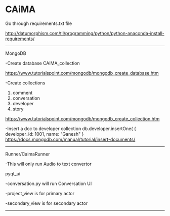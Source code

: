 # CAiMA
Go through requirements.txt file

http://datumorphism.com/til/programming/python/python-anaconda-install-requirements/

-----------------------------------------------------------------------------------------

MongoDB

-Create database CAiMA_collection

https://www.tutorialspoint.com/mongodb/mongodb_create_database.htm

-Create collections
1. comment
2. conversation
3. developer
4. story

https://www.tutorialspoint.com/mongodb/mongodb_create_collection.htm

-Insert a doc to developer collection
db.developer.insertOne(
   { developer_id: 1001, name: "Ganesh" }
https://docs.mongodb.com/manual/tutorial/insert-documents/

-----------------------------------------------------------------------------------------

Runner/CaimaRunner

-This will only run Audio to text convertor 

pyqt_ui

-conversation.py will run Conversation UI

-project_view is for primary actor

-secondary_view is for secondary actor

-----------------------------------------------------------------------------------------
